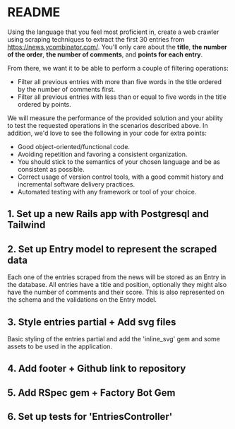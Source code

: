 # README

Using the language that you feel most proficient in, create a web crawler using scraping techniques to extract the first 30 entries from https://news.ycombinator.com/. You'll only care about the **title**, **the number of the order**, **the number of comments**, and **points for each entry**.


From there, we want it to be able to perform a couple of filtering operations:
- Filter all previous entries with more than five words in the title ordered by the number of comments first.
- Filter all previous entries with less than or equal to five words in the title ordered by points.


We will measure the performance of the provided solution and your ability to test the requested operations in the scenarios described above. In addition, we'd love to see the following in your code for extra points:

- Good object-oriented/functional code.
- Avoiding repetition and favoring a consistent organization. 
- You should stick to the semantics of your chosen language and be as consistent as possible.
- Correct usage of version control tools, with a good commit history and incremental software delivery practices.
- Automated testing with any framework or tool of your choice.


## 1. Set up a new Rails app with Postgresql and Tailwind

## 2. Set up Entry model to represent the scraped data
Each one of the entries scraped from the news will be stored as an Entry in the database. 
All entries have a title and position, optionally they might also have the number of comments and their score. This is also represented on the schema and the validations on the Entry model.

## 3. Style entries partial + Add svg files
Basic styling of the entries partial and add the 'inline_svg' gem and some assets to be used in the application.

## 4. Add footer + Github link to repository

## 5. Add RSpec gem + Factory Bot Gem

## 6. Set up tests for 'EntriesController'
